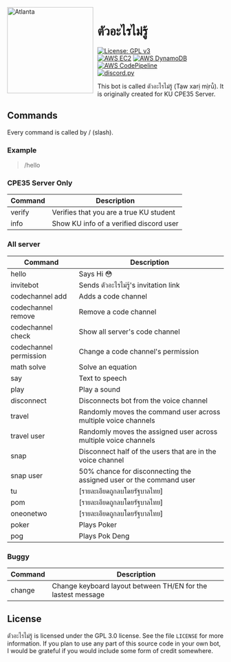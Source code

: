 <img width="200" height="200" align="left" style="float: left; margin: 0 10px 0 0;" alt="Atlanta" src="https://cdn.discordapp.com/avatars/570544162555035658/54af40f5b4815fa1961836f280b72452.png">  

# ตัวอะไรไม่รู้

[![License: GPL v3](https://img.shields.io/badge/License-GPLv3-blue.svg?style=for-the-badge&logo=GNU)](https://www.gnu.org/licenses/gpl-3.0)  
[![AWS EC2](https://img.shields.io/badge/-ec2-orange?style=flat-square&logo=amazonaws)](https://aws.amazon.com/ec2/)
[![AWS DynamoDB](https://img.shields.io/badge/-dynamodb-orange?style=flat-square&logo=amazonaws)](https://aws.amazon.com/dynamodb/)  
[![AWS CodePipeline](https://img.shields.io/badge/-codepipeline-orange?style=flat-square&logo=amazonaws)](https://aws.amazon.com/codepipeline/)  
[![discord.py](https://img.shields.io/badge/discord.py-1.7.3-white?style=flat-square&logo=python&logoColor=white&labelColor=376F9E&color=FDD043)](https://github.com/Rapptz/discord.py)  


This bot is called ตัวอะไรไม่รู้ (Tạw xarị mị̀rū̂). It is originally created for KU CPE35 Server.



<h2>Commands</h2>


Every command is called by / (slash).

<h3>Example</h3>


> /hello


<h3>CPE35 Server Only</h3>

|Command  | Description |
|--|--|
|verify|Verifies that you are a true KU student|
|info|Show KU info of a verified discord user|


<h3>All server</h3>

|Command  | Description |
|--|--|
|hello|Says Hi :flushed:|
|invitebot|Sends ตัวอะไรไม่รู้'s invitation link|
|codechannel add|Adds a code channel|
|codechannel remove|Remove a code channel|
|codechannel check|Show all server's code channel|
|codechannel permission|Change a code channel's permission|
|math solve|Solve an equation|
|say|Text to speech|
|play|Play a sound|
|disconnect|Disconnects bot from the voice channel|
|travel|Randomly moves the command user across multiple voice channels|
|travel user|Randomly moves the assigned user across multiple voice channels|
|snap|Disconnect half of the users that are in the voice channel|
|snap user|50% chance for disconnecting the assigned user or the command user|
|tu|[รายละเอียดถูกลบโดยรัฐบาลไทย]|
|pom|[รายละเอียดถูกลบโดยรัฐบาลไทย]|
|oneonetwo|[รายละเอียดถูกลบโดยรัฐบาลไทย]|
|poker|Plays Poker|
|pog|Plays Pok Deng|


<h3>Buggy</h3>

|Command  | Description |
|--|--|
|change|Change keyboard layout between TH/EN for the lastest message|

## License

ตัวอะไรไม่รู้ is licensed under the GPL 3.0 license. See the file `LICENSE` for more information. If you plan to use any part of this source code in your own bot, I would be grateful if you would include some form of credit somewhere.



